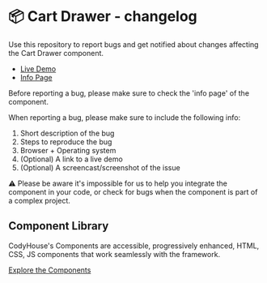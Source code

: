 # 📦 Cart Drawer - changelog

Use this repository to report bugs and get notified about changes affecting the Cart Drawer component.

- [Live Demo](https://codyhouse.co/ds/components/app/cart-drawer)
- [Info Page](https://codyhouse.co/ds/components/info/cart-drawer)

Before reporting a bug, please make sure to check the 'info page' of the component. 

When reporting a bug, please make sure to include the following info:

1. Short description of the bug
2. Steps to reproduce the bug
3. Browser + Operating system
4. (Optional) A link to a live demo
5. (Optional) A screencast/screenshot of the issue

⚠️ Please be aware it's impossible for us to help you integrate the component in your code, or check for bugs when the component is part of a complex project.

## Component Library

CodyHouse's Components are accessible, progressively enhanced, HTML, CSS, JS components that work seamlessly with the framework.

[Explore the Components](https://codyhouse.co/ds/components)
